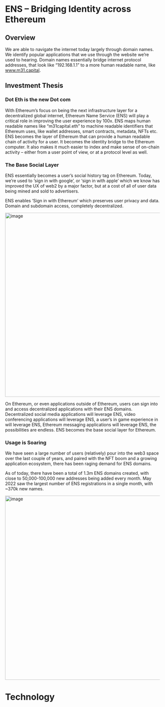 # ENS – Bridging Identity across Ethereum

## Overview

We are able to navigate the internet today largely through domain names. We identify popular applications that we use through the website we’re used to hearing. Domain names essentially bridge internet protocol addresses, that look like “192.168.1.1” to a more human readable name, like www.m31.capital. 


## Investment Thesis 

### Dot Eth is the new Dot com

With Ethereum’s focus on being the next infrastructure layer for a decentralized global internet, Ethereum Name Service (ENS) will play a critical role in improving the user experience by 100x. ENS maps human readable names like “m31capital.eth” to machine readable identifiers that Ethereum uses, like wallet addresses, smart contracts, metadata, NFTs etc. ENS becomes the layer of Ethereum that can provide a human readable chain of activity for a user. It becomes the identity bridge to the Ethereum computer. It also makes it much easier to index and make sense of on-chain activity – either from a user point of view, or at a protocol level as well. 

### The Base Social Layer

ENS essentially becomes a user’s social history tag on Ethereum. Today, we’re used to ‘sign in with google’, or ‘sign in with apple’ which we know has improved the UX of web2 by a major factor, but at a cost of all of user data being mined and sold to advertisers. 

ENS enables ‘Sign in with Ethereum’ which preserves user privacy and data. Domain and subdomain access, completely decentralized. 

 <img width="600" alt="image" src="https://user-images.githubusercontent.com/96482943/174527115-8cd7e83b-60cd-4ae4-b4bc-4d88d6e743cf.png">

On Ethereum, or even applications outside of Ethereum, users can sign into and access decentralized applications with their ENS domains. Decentralized social media applications will leverage ENS, video conferencing applications will leverage ENS, a user’s in game experience in will leverage ENS, Ethereum messaging applications will leverage ENS, the possibilities are endless. ENS becomes the base social layer for Ethereum. 

### Usage is Soaring

We have seen a large number of users (relatively) pour into the web3 space over the last couple of years, and paired with the NFT boom and a growing application ecosystem, there has been raging demand for ENS domains. 

As of today, there have been a total of 1.3m ENS domains created, with close to 50,000-100,000 new addresses being added every month. May 2022 saw the largest number of ENS registrations in a single month, with ~370k new names. 

 <img width="600" alt="image" src="https://user-images.githubusercontent.com/96482943/174527152-0c64c6d9-1c4a-4f0a-b1ea-3e138da9d6f4.png">
 
 # Technology 






